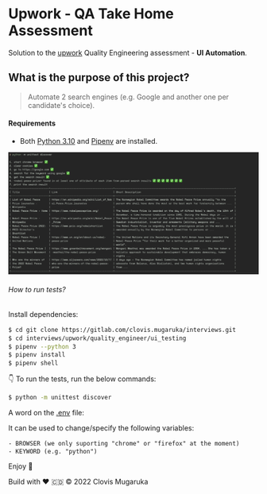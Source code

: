 #  Upwork - QA Take Home Assessment
Solution to the [upwork](https://www.upwork.com/) Quality Engineering assessment - **UI Automation**.

## What is the purpose of this project?
> Automate 2 search engines (e.g. Google and another one per candidate's choice).

#### Requirements

- Both [Python 3.10](https://www.python.org/downloads/release/python-3107/) and 
[Pipenv](https://pipenv.readthedocs.io/en/latest) are installed. 


![Visual](./img/screenshot.png)

###### How to run tests?

Install dependencies:
```bash
$ cd git clone https://gitlab.com/clovis.mugaruka/interviews.git
$ cd interviews/upwork/quality_engineer/ui_testing
$ pipenv --python 3
$ pipenv install
$ pipenv shell
```

👇 To run the tests, run the below commands:

```bash
$ python -m unittest discover
```

A word on the [.env](./.env) file:

It can be used to change/specify the following variables:
```console
- BROWSER (we only suporting "chrome" or "firefox" at the moment)
- KEYWORD (e.g. "python")
```

Enjoy 🥳

Build with ❤️ 🇨🇩
©️ 2022 Clovis Mugaruka
